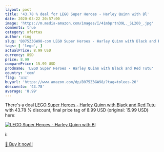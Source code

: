```yaml
---
layout: post
title: '43.78 % deal for LEGO Super Heroes - Harley Quinn with Bl'
date: 2020-03-22 20:57:00
image: 'https://m.media-amazon.com/images/I/41mbprtn39L._SL200_.jpg'
comments: true
category: ofertas
author: ring
slug: 'B075Z3GW98-com LEGO Super Heroes - Harley Quinn with Black and Red Tutu'
tags: [ 'lego', ]
actualPrice: 8.99 USD
currency: USD
price: 8.99
comparePrice: 15.99 USD
prodname: 'LEGO Super Heroes - Harley Quinn with Black and Red Tutu'
country: 'com'
flag: '🇺🇸'
buyurl: 'https://www.amazon.com/dp/B075Z3GW98/?tag=tolees-20'
descuento: '43.78'
average: '8.99'
---
```


There's a deal [LEGO Super Heroes - Harley Quinn with Black and Red Tutu](https://www.amazon.com/dp/B075Z3GW98/?tag=tolees-20)  with  43.78 % discount, final price tag of  8.99 USD (original: 15.99 USD) here:

[![LEGO Super Heroes - Harley Quinn with Bl](https://m.media-amazon.com/images/I/41mbprtn39L._SL200_.jpg)](https://www.amazon.com/dp/B075Z3GW98/?tag=tolees-20)

ℹ️:


[🛒 Buy it now!!](https://www.amazon.com/dp/B075Z3GW98/?tag=tolees-20)
